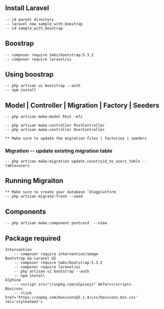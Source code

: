 ## Install Laravel
    -- cd parent directory
    -- laravel new sample_with_boostrap
    -- cd sample_with_boostrap


## Boostrap
    -- composer require twbs/bootstrap:5.3.2
    -- composer require laravel/ui


## Using boostrap
    -- php artisan ui bootstrap --auth
    -- npm install


## Model | Controller | Migration | Factory | Seeders
    -- php artisan make:model Post -mfs

    -- php artisan make:controller PostController
    -- php artisan make:controller UserController

    ** Make sure to update the migration files | factories | seeders


### Migration -- update existing migration table
    -- php artisan make:migration update_countryid_to_users_table --table=users


## Running Migraiton
    ** Make sure to create your database `blogplatform`
    -- php artisan migrate:fresh --seed


## Components
    -- php artisan make:component postcard  --view


## Package required
    Intervention
        -- composer require intervention/image
    Bootstrap && Laravel UI
        -- composer require twbs/bootstrap:5.3.2
        -- composer require laravel/ui
        -- php artisan ui bootstrap --auth
        -- npm install
    Alphine
        -- <script src="//unpkg.com/alpinejs" defer></script>
    Boxicons
        -- <link href='https://unpkg.com/boxicons@2.1.4/css/boxicons.min.css' rel='stylesheet'>